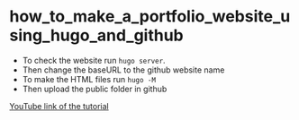 # how_to_make_a_portfolio_website_using_hugo_and_github

* To check the website run ```hugo server```. 
* Then change the baseURL to the github website name 
* To make the HTML files run ```hugo -M``` 
* Then upload the public folder in github 

[YouTube link of the tutorial](https://www.youtube.com/watch?v=mEZ1Hj5yQ-8)

